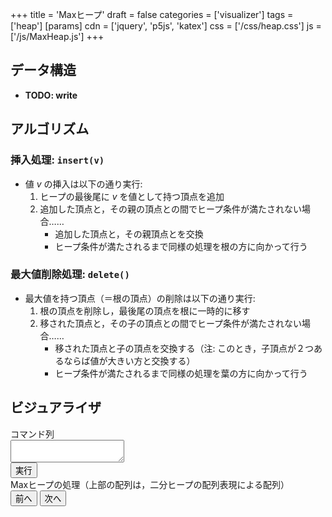 +++
title = 'Maxヒープ'
draft = false
categories = ['visualizer']
tags = ['heap']
[params]
    cdn = ['jquery', 'p5js', 'katex']
    css = ['/css/heap.css']
    js = ['/js/MaxHeap.js']
+++

## データ構造

* **TODO: write**

## アルゴリズム

### 挿入処理: `insert(v)`

* 値 $v$ の挿入は以下の通り実行:
    1. ヒープの最後尾に $v$ を値として持つ頂点を追加
    2. 追加した頂点と，その親の頂点との間でヒープ条件が満たされない場合……
        * 追加した頂点と，その親頂点とを交換
        * ヒープ条件が満たされるまで同様の処理を根の方に向かって行う

### 最大値削除処理: `delete()`

* 最大値を持つ頂点（＝根の頂点）の削除は以下の通り実行:
    1. 根の頂点を削除し，最後尾の頂点を根に一時的に移す
    2. 移された頂点と，その子の頂点との間でヒープ条件が満たされない場合……
        * 移された頂点と子の頂点を交換する（注: このとき，子頂点が２つあるならば値が大きい方と交換する）
        * ヒープ条件が満たされるまで同様の処理を葉の方に向かって行う

## ビジュアライザ

<div class="container">
  <div>
    <label for="program">コマンド列</label><br>
    <textarea class="w-full" id="program"></textarea><br>
    <button class="alg-btn" id="run">実行</button>
  </div>
  <div>
    <label>Maxヒープの処理（上部の配列は，二分ヒープの配列表現による配列）</label>
    <div class="mb-1" id="canvas-hole"></div>
    <div class="text-center">
      <button class="alg-btn" id="prev">前へ</button>
      <button class="alg-btn" id="next">次へ</button>
    </div>
  </div>
</div>
